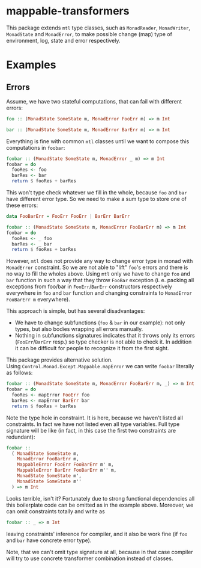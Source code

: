 mappable-transformers
===

This package extends `mtl` type classes, such as `MonadReader`, `MonadWriter`,
`MonadState` and `MonadError`, to make possible change (map) type of
environment, log, state and error respectively.

Examples
===

Errors
---

Assume, we have two stateful computations, that can fail with different errors:
```haskell
foo :: (MonadState SomeState m, MonadError FooErr m) => m Int

bar :: (MonadState SomeState m, MonadError BarErr m) => m Int
```

Everything is fine with common `mtl` classes until we want to compose this
computations in `foobar`:
```haskell
foobar :: (MonadState SomeState m, MonadError _ m) => m Int
foobar = do
  fooRes <- foo
  barRes <- bar
  return $ fooRes + barRes
```
This won't type check whatever we fill in the whole, because `foo` and `bar`
have different error type. So we need to make a sum type to store one of these 
errors:
```haskell
data FooBarErr = FooErr FooErr | BarErr BarErr

foobar :: (MonadState SomeState m, MonadError FooBarErr m) => m Int
foobar = do
  fooRes <- _ foo
  barRes <- _ bar
  return $ fooRes + barRes
```
However, `mtl` does not provide any way to change error type in monad with 
`MonadError` constraint. So we are not able to "lift" `foo`'s errors and there
is no way to fill the wholes above. Using `mtl` only we have to change `foo`
and `bar` function in such a way that they throw `FooBar` exception
(i. e. packing all exceptions from foo/bar in `FooErr`/`BarErr` constructors
respectively everywhere in `foo` and `bar` function and changing constraints
to `MonadError FooBarErr m` everywhere).

This approach is simple, but has several disadvantages:
- We have to change subfunctions (`foo` & `bar` in our example): not only types,
  but also bodies wrapping all errors manually.
- Nothing in subfunctions signatures indicates that it throws only its errors
  (`FooErr`/`BarErr` resp.) so type checker is not able to check it. In addition 
  it can be difficult for people to recognize it from the first sight.

This package provides alternative solution.  
Using `Control.Monad.Except.Mappable.mapError` we can write `foobar` literally
as follows:
```haskell
foobar :: (MonadState SomeState m, MonadError FooBarErr m, _) => m Int
foobar = do
  fooRes <- mapError FooErr foo
  barRes <- mapError BarErr bar
  return $ fooRes + barRes
```
Note the type hole in constraint. It is here, because we haven't listed all 
constraints. In fact we have not listed even all type variables. 
Full type signature will be like (in fact, in this case the first two 
constraints are redundant):
```haskell
foobar :: 
  ( MonadState SomeState m,
    MonadError FooBarErr m,
    MappableError FooErr FooBarErr m' m,
    MappableError BarErr FooBarErr m'' m,
    MonadState SomeState m',
    MonadState SomeState m''
  ) => m Int
```
Looks terrible, isn't it? Fortunately due to strong functional dependencies
all this boilerplate code can be omitted as in the example above.
Moreover, we can omit constraints totally and write as
```haskell
foobar :: _ => m Int
```
leaving constraints' inference for compiler, and it also be work fine
(if `foo` and `bar` have concrete error type).

Note, that we can't omit type signature at all, because in that case
compiler will try to use concrete transformer combination instead of classes.
